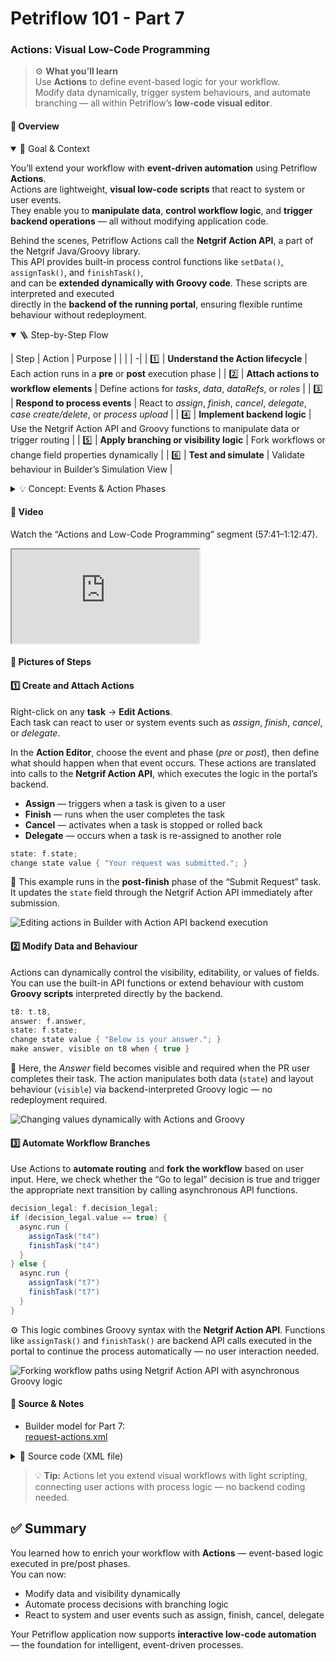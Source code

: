 # Petriflow 101 - Part 7
### Actions: Visual Low-Code Programming

> ⚙️ **What you’ll learn**  
> Use **Actions** to define event-based logic for your workflow.  
> Modify data dynamically, trigger system behaviours, and automate branching — all within Petriflow’s **low-code visual editor**.

 

<!-- tabs:start -->

#### **🧠 Overview**

<details open>
<summary>📘 Goal & Context</summary>

You’ll extend your workflow with **event-driven automation** using Petriflow **Actions**.  
Actions are lightweight, **visual low-code scripts** that react to system or user events.  
They enable you to **manipulate data**, **control workflow logic**, and **trigger backend operations** — all without modifying application code.

Behind the scenes, Petriflow Actions call the **Netgrif Action API**, a part of the Netgrif Java/Groovy library.  
This API provides built-in process control functions like `setData()`, `assignTask()`, and `finishTask()`,  
and can be **extended dynamically with Groovy code**. These scripts are interpreted and executed  
directly in the **backend of the running portal**, ensuring flexible runtime behaviour without redeployment.
</details>

<details open>
<summary>🪜 Step-by-Step Flow</summary>

| Step | Action | Purpose |
|  |   |   -|
| 1️⃣ | **Understand the Action lifecycle** | Each action runs in a <strong>pre</strong> or <strong>post</strong> execution phase |
| 2️⃣ | **Attach actions to workflow elements** | Define actions for <em>tasks</em>, <em>data</em>, <em>dataRefs</em>, or <em>roles</em> |
| 3️⃣ | **Respond to process events** | React to <em>assign</em>, <em>finish</em>, <em>cancel</em>, <em>delegate</em>, <em>case create/delete</em>, or <em>process upload</em> |
| 4️⃣ | **Implement backend logic** | Use the Netgrif Action API and Groovy functions to manipulate data or trigger routing |
| 5️⃣ | **Apply branching or visibility logic** | Fork workflows or change field properties dynamically |
| 6️⃣ | **Test and simulate** | Validate behaviour in Builder’s Simulation View |
</details>

<details>
<summary>💡 Concept: Events & Action Phases</summary>

Every Petriflow element — such as a **task**, **data field**, or **role** — can trigger actions via event hooks.  
Each event has two distinct **execution phases**, which define *when* your logic runs relative to the event.

| Phase | Description |
|  --|    --|
| **Pre** | Runs *before* the event completes — ideal for validations, data preparation, or adjusting visibility. |
| **Post** | Runs *after* the event completes — used for updating data, triggering new transitions, or system notifications. |

**Supported event types:**
- **Task events:** `assign`, `finish`, `cancel`, `delegate`
- **Data events:** `set`, `get` (with pre/post phases)
- **Role events:** `assign`, `cancel`
- **Process events:** `upload`
- **Case events:** `create`, `delete`

> 💡 **Tip:** Each action runs in a secure sandbox powered by the **Netgrif Action API**,  
> giving you controlled access to workflow state and data.  
> In this tutorial, you’ll focus on the most common pattern — **task finish (pre/post)** —  
> to illustrate how logic is applied in real-time when a user completes a task.
</details>

 

#### **🎥 Video**

Watch the “Actions and Low-Code Programming” segment (57:41–1:12:47).
<div class="container">
  <iframe class="responsive-iframe" src="https://www.youtube.com/embed/sAVgSaBOkUE?start=3461&end=4367" title="Actions and Low-Code Programming" allowfullscreen></iframe>
</div>

 

#### **🧱 Pictures of Steps**

<div class="cards">

<div class="card">
<h4>1️⃣ Create and Attach Actions</h4>
<p>
Right-click on any <strong>task</strong> → <strong>Edit Actions</strong>.<br/>
Each task can react to user or system events such as <em>assign</em>, <em>finish</em>, <em>cancel</em>, or <em>delegate</em>.
</p>

<p>
In the <strong>Action Editor</strong>, choose the event and phase (<em>pre</em> or <em>post</em>),  
then define what should happen when that event occurs.  
These actions are translated into calls to the <strong>Netgrif Action API</strong>,  
which executes the logic in the portal’s backend.
</p>

<ul>
  <li><strong>Assign</strong> — triggers when a task is given to a user</li>
  <li><strong>Finish</strong> — runs when the user completes the task</li>
  <li><strong>Cancel</strong> — activates when a task is stopped or rolled back</li>
  <li><strong>Delegate</strong> — occurs when a task is re-assigned to another role</li>
</ul>

```groovy
state: f.state;
change state value { "Your request was submitted."; }
```

<p>
🧩 This example runs in the <strong>post-finish</strong> phase of the “Submit Request” task.  
It updates the <code>state</code> field through the Netgrif Action API immediately after submission.
</p>

<img src="tutorials/petriflow101/part7/submit.png" alt="Editing actions in Builder with Action API backend execution" />
</div>

 

<div class="card">
<h4>2️⃣ Modify Data and Behaviour</h4>
<p>
Actions can dynamically control the visibility, editability, or values of fields.  
You can use the built-in API functions or extend behaviour with custom <strong>Groovy scripts</strong>  
interpreted directly by the backend.
</p>

```groovy
t8: t.t8,
answer: f.answer,
state: f.state;
change state value { "Below is your answer."; }
make answer, visible on t8 when { true }
```

<p>
🎯 Here, the <em>Answer</em> field becomes visible and required when the PR user completes their task.  
The action manipulates both data (<code>state</code>) and layout behaviour (<code>visible</code>)  
via backend-interpreted Groovy logic — no redeployment required.
</p>

<img src="tutorials/petriflow101/part7/behaviour.png" alt="Changing values dynamically with Actions and Groovy" />
</div>

 

<div class="card">
<h4>3️⃣ Automate Workflow Branches</h4>
<p>
Use Actions to <strong>automate routing</strong> and <strong>fork the workflow</strong> based on user input.  
Here, we check whether the “Go to legal” decision is true and trigger  
the appropriate next transition by calling asynchronous API functions.
</p>

```groovy
decision_legal: f.decision_legal;
if (decision_legal.value == true) {
  async.run {
    assignTask("t4")
    finishTask("t4")
  }
} else {
  async.run {
    assignTask("t7")
    finishTask("t7")
  }
}
```

<p>
⚙️ This logic combines Groovy syntax with the <strong>Netgrif Action API</strong>.  
Functions like <code>assignTask()</code> and <code>finishTask()</code> are backend API calls  
executed in the portal to continue the process automatically — no user interaction needed.
</p>

<img src="tutorials/petriflow101/part7/fork.png" alt="Forking workflow paths using Netgrif Action API with asynchronous Groovy logic" />
</div>

</div>

#### **🧾 Source & Notes**

- Builder model for Part 7:  
  <a target="_blank" href="https://builder.netgrif.cloud/modeler?modelUrl=https://academy.netgrif.com/tutorials/petriflow101/part7/request-actions.xml">request-actions.xml</a>

<details>
<summary>📄 Source code (XML file)</summary>

```xml
<document xmlns:xsi="http://www.w3.org/2001/XMLSchema-instance" xsi:noNamespaceSchemaLocation="https://petriflow.com/petriflow.schema.xsd">
	<id>request</id>
	<version>1.0.0</version>
	<initials>RQT</initials>
	<title>Request</title>
	<icon>device_hub</icon>
	<defaultRole>true</defaultRole>
	<anonymousRole>true</anonymousRole>
	<transitionRole>false</transitionRole>
	<role>
		<id>legal</id>
		<title>Legal</title>
	</role>
	<role>
		<id>pr</id>
		<title>PR</title>
	</role>
	<role>
		<id>registration</id>
		<title>Registration</title>
	</role>
	<role>
		<id>system</id>
		<title>System</title>
	</role>
	<data type="text">
		<id>answer</id>
		<title>Answer</title>
	</data>
	<data type="file">
		<id>attachment</id>
		<title>Attachment</title>
	</data>
	<data type="boolean">
		<id>decision_legal</id>
		<title>Go to legal?</title>
		<init>false</init>
	</data>
	<data type="text">
		<id>email</id>
		<title>Email</title>
		<validations>
			<validation>
				<expression>regex ^[\w-\.]+@([\w-]+\.)+[\w-]{2,4}$</expression>
				<message>Please type a valid email</message>
			</validation>
		</validations>
	</data>
	<data type="text">
		<id>name</id>
		<title>Name</title>
	</data>
	<data type="text">
		<id>phone</id>
		<title>Phone number</title>
	</data>
	<data type="taskRef">
		<id>reference_to_request_form</id>
		<title/>
		<init>t1</init>
	</data>
	<data type="text">
		<id>request_text</id>
		<title>Request</title>
	</data>
	<data type="text">
		<id>state</id>
		<title>State</title>
	</data>
	<data type="text">
		<id>statement_of_legal</id>
		<title>Statement of legal department</title>
		<component>
			<name>textarea</name>
		</component>
	</data>
	<data type="text">
		<id>surname</id>
		<title>Surname</title>
	</data>
	<transition>
		<id>t1</id>
		<x>336</x>
		<y>112</y>
		<label>Request form</label>
		<assignPolicy>auto</assignPolicy>
		<roleRef>
			<id>system</id>
			<logic>
				<perform>true</perform>
			</logic>
		</roleRef>
		<dataGroup>
			<id>t1_0</id>
			<cols>4</cols>
			<layout>grid</layout>
			<dataRef>
				<id>name</id>
				<logic>
					<behavior>editable</behavior>
				</logic>
				<layout>
					<x>0</x>
					<y>0</y>
					<rows>1</rows>
					<cols>2</cols>
					<template>material</template>
					<appearance>outline</appearance>
				</layout>
			</dataRef>
			<dataRef>
				<id>surname</id>
				<logic>
					<behavior>editable</behavior>
				</logic>
				<layout>
					<x>2</x>
					<y>0</y>
					<rows>1</rows>
					<cols>2</cols>
					<template>material</template>
					<appearance>outline</appearance>
				</layout>
			</dataRef>
			<dataRef>
				<id>email</id>
				<logic>
					<behavior>editable</behavior>
					<behavior>required</behavior>
				</logic>
				<layout>
					<x>0</x>
					<y>1</y>
					<rows>1</rows>
					<cols>2</cols>
					<template>material</template>
					<appearance>outline</appearance>
				</layout>
			</dataRef>
			<dataRef>
				<id>phone</id>
				<logic>
					<behavior>editable</behavior>
				</logic>
				<layout>
					<x>2</x>
					<y>1</y>
					<rows>1</rows>
					<cols>2</cols>
					<template>material</template>
					<appearance>outline</appearance>
				</layout>
			</dataRef>
			<dataRef>
				<id>request_text</id>
				<logic>
					<behavior>editable</behavior>
					<behavior>required</behavior>
				</logic>
				<layout>
					<x>0</x>
					<y>2</y>
					<rows>2</rows>
					<cols>4</cols>
					<template>material</template>
					<appearance>outline</appearance>
				</layout>
				<component>
					<name>textarea</name>
				</component>
			</dataRef>
			<dataRef>
				<id>attachment</id>
				<logic>
					<behavior>editable</behavior>
				</logic>
				<layout>
					<x>0</x>
					<y>4</y>
					<rows>1</rows>
					<cols>4</cols>
					<template>material</template>
					<appearance>outline</appearance>
				</layout>
				<component>
					<name>preview</name>
				</component>
			</dataRef>
		</dataGroup>
	</transition>
	<transition>
		<id>t2</id>
		<x>176</x>
		<y>272</y>
		<label>Submit request</label>
		<assignPolicy>auto</assignPolicy>
		<dataGroup>
			<id>t2_0</id>
			<cols>4</cols>
			<layout>grid</layout>
			<dataRef>
				<id>reference_to_request_form</id>
				<logic>
					<behavior>editable</behavior>
				</logic>
				<layout>
					<x>0</x>
					<y>0</y>
					<rows>1</rows>
					<cols>4</cols>
					<template>material</template>
					<appearance>outline</appearance>
				</layout>
			</dataRef>
		</dataGroup>
		<event type="finish">
			<id>t2_finish</id>
			<actions phase="pre">
				<action id="1">
					<![CDATA[
					state: f.state;
					change state value { "Your request was submitted."; }
					]]>
				</action>
			</actions>
		</event>
	</transition>
	<transition>
		<id>t3</id>
		<x>432</x>
		<y>272</y>
		<label>Register</label>
		<roleRef>
			<id>registration</id>
			<logic>
				<perform>true</perform>
			</logic>
		</roleRef>
		<dataGroup>
			<id>t3_0</id>
			<cols>4</cols>
			<layout>grid</layout>
			<dataRef>
				<id>decision_legal</id>
				<logic>
					<behavior>editable</behavior>
				</logic>
				<layout>
					<x>1</x>
					<y>0</y>
					<rows>1</rows>
					<cols>2</cols>
					<template>material</template>
					<appearance>outline</appearance>
				</layout>
			</dataRef>
			<dataRef>
				<id>reference_to_request_form</id>
				<logic>
					<behavior>visible</behavior>
				</logic>
				<layout>
					<x>0</x>
					<y>1</y>
					<rows>1</rows>
					<cols>4</cols>
					<template>material</template>
					<appearance>outline</appearance>
				</layout>
			</dataRef>
		</dataGroup>
		<event type="finish">
			<id>t3_finish</id>
			<actions phase="pre">
				<action id="2">
					<![CDATA[
					state: f.state;
					change state value { "Your requast was registered."; }
					]]>
				</action>
			</actions>
			<actions phase="post">
				<action id="5">
					<![CDATA[
					decision_legal: f.decision_legal;
					if (decision_legal.value == true) {
						async.run{
						assignTask("t4")
						finishTask("t4")
					}
					}else {
						async.run{
						assignTask("t7")
						finishTask("t7")
					}
					}
					]]>
				</action>
			</actions>
		</event>
	</transition>
	<transition>
		<id>t4</id>
		<x>656</x>
		<y>176</y>
		<label>go_to_legal</label>
		<roleRef>
			<id>system</id>
			<logic>
				<perform>true</perform>
			</logic>
		</roleRef>
	</transition>
	<transition>
		<id>t5</id>
		<x>912</x>
		<y>176</y>
		<label>Statement of legal</label>
		<roleRef>
			<id>legal</id>
			<logic>
				<perform>true</perform>
			</logic>
		</roleRef>
		<dataGroup>
			<id>t5_0</id>
			<cols>4</cols>
			<layout>grid</layout>
			<dataRef>
				<id>statement_of_legal</id>
				<logic>
					<behavior>editable</behavior>
					<behavior>required</behavior>
				</logic>
				<layout>
					<x>0</x>
					<y>0</y>
					<rows>2</rows>
					<cols>4</cols>
					<template>material</template>
					<appearance>outline</appearance>
				</layout>
				<component>
					<name>textarea</name>
				</component>
			</dataRef>
			<dataRef>
				<id>reference_to_request_form</id>
				<logic>
					<behavior>visible</behavior>
				</logic>
				<layout>
					<x>0</x>
					<y>2</y>
					<rows>1</rows>
					<cols>4</cols>
					<template>material</template>
					<appearance>outline</appearance>
				</layout>
			</dataRef>
		</dataGroup>
		<event type="finish">
			<id>t5_finish</id>
			<actions phase="pre">
				<action id="4">
					<![CDATA[
					t6: t.t6,
					statement_of_legal: f.statement_of_legal;
					make statement_of_legal, visible on t6 when { true }
					]]>
				</action>
			</actions>
		</event>
	</transition>
	<transition>
		<id>t6</id>
		<x>1136</x>
		<y>272</y>
		<label>Answer</label>
		<roleRef>
			<id>pr</id>
			<logic>
				<perform>true</perform>
			</logic>
		</roleRef>
		<dataGroup>
			<id>t6_0</id>
			<cols>4</cols>
			<layout>grid</layout>
			<dataRef>
				<id>answer</id>
				<logic>
					<behavior>editable</behavior>
					<behavior>required</behavior>
				</logic>
				<layout>
					<x>0</x>
					<y>0</y>
					<rows>2</rows>
					<cols>4</cols>
					<template>material</template>
					<appearance>outline</appearance>
				</layout>
				<component>
					<name>textarea</name>
				</component>
			</dataRef>
			<dataRef>
				<id>statement_of_legal</id>
				<logic>
					<behavior>hidden</behavior>
				</logic>
				<layout>
					<x>0</x>
					<y>2</y>
					<rows>2</rows>
					<cols>4</cols>
					<template>material</template>
					<appearance>outline</appearance>
				</layout>
			</dataRef>
			<dataRef>
				<id>reference_to_request_form</id>
				<logic>
					<behavior>visible</behavior>
				</logic>
				<layout>
					<x>0</x>
					<y>4</y>
					<rows>1</rows>
					<cols>4</cols>
					<template>material</template>
					<appearance>outline</appearance>
				</layout>
			</dataRef>
		</dataGroup>
		<event type="finish">
			<id>t6_finish</id>
			<actions phase="pre">
				<action id="3">
					<![CDATA[
					t8: t.t8,
					answer: f.answer,
					state: f.state;
					change state value { "Below is your answer."}; 
					make answer, visible on t8 when { true }
					]]>
				</action>
			</actions>
		</event>
	</transition>
	<transition>
		<id>t7</id>
		<x>784</x>
		<y>272</y>
		<label>skip_legal</label>
		<roleRef>
			<id>system</id>
			<logic>
				<perform>true</perform>
			</logic>
		</roleRef>
	</transition>
	<transition>
		<id>t8</id>
		<x>432</x>
		<y>400</y>
		<label>Status</label>
		<dataGroup>
			<id>t8_0</id>
			<cols>4</cols>
			<layout>grid</layout>
			<dataRef>
				<id>state</id>
				<logic>
					<behavior>visible</behavior>
				</logic>
				<layout>
					<x>0</x>
					<y>0</y>
					<rows>1</rows>
					<cols>4</cols>
					<template>material</template>
					<appearance>outline</appearance>
				</layout>
			</dataRef>
			<dataRef>
				<id>answer</id>
				<logic>
					<behavior>hidden</behavior>
				</logic>
				<layout>
					<x>0</x>
					<y>1</y>
					<rows>2</rows>
					<cols>4</cols>
					<template>material</template>
					<appearance>outline</appearance>
				</layout>
			</dataRef>
			<dataRef>
				<id>reference_to_request_form</id>
				<logic>
					<behavior>visible</behavior>
				</logic>
				<layout>
					<x>0</x>
					<y>3</y>
					<rows>1</rows>
					<cols>4</cols>
					<template>material</template>
					<appearance>outline</appearance>
				</layout>
			</dataRef>
		</dataGroup>
	</transition>
	<place>
		<id>p1</id>
		<x>48</x>
		<y>272</y>
		<label>Start</label>
		<tokens>1</tokens>
		<static>false</static>
	</place>
	<place>
		<id>p2</id>
		<x>304</x>
		<y>272</y>
		<label>Submitted</label>
		<tokens>0</tokens>
		<static>false</static>
	</place>
	<place>
		<id>p3</id>
		<x>560</x>
		<y>272</y>
		<label>Registered</label>
		<tokens>0</tokens>
		<static>false</static>
	</place>
	<place>
		<id>p4</id>
		<x>784</x>
		<y>176</y>
		<label>Waiting for legal</label>
		<tokens>0</tokens>
		<static>false</static>
	</place>
	<place>
		<id>p5</id>
		<x>1008</x>
		<y>272</y>
		<label>Waiting for answer</label>
		<tokens>0</tokens>
		<static>false</static>
	</place>
	<place>
		<id>p6</id>
		<x>1264</x>
		<y>272</y>
		<tokens>0</tokens>
		<static>false</static>
	</place>
	<place>
		<id>p7</id>
		<x>304</x>
		<y>400</y>
		<label>Submitted</label>
		<tokens>0</tokens>
		<static>false</static>
	</place>
	<arc>
		<id>a1</id>
		<type>regular</type>
		<sourceId>p1</sourceId>
		<destinationId>t2</destinationId>
		<multiplicity>1</multiplicity>
	</arc>
	<arc>
		<id>a10</id>
		<type>regular</type>
		<sourceId>t6</sourceId>
		<destinationId>p6</destinationId>
		<multiplicity>1</multiplicity>
	</arc>
	<arc>
		<id>a11</id>
		<type>regular</type>
		<sourceId>p3</sourceId>
		<destinationId>t7</destinationId>
		<multiplicity>1</multiplicity>
	</arc>
	<arc>
		<id>a12</id>
		<type>regular</type>
		<sourceId>t7</sourceId>
		<destinationId>p5</destinationId>
		<multiplicity>1</multiplicity>
	</arc>
	<arc>
		<id>a13</id>
		<type>regular</type>
		<sourceId>t2</sourceId>
		<destinationId>p7</destinationId>
		<multiplicity>1</multiplicity>
	</arc>
	<arc>
		<id>a14</id>
		<type>read</type>
		<sourceId>p7</sourceId>
		<destinationId>t8</destinationId>
		<multiplicity>1</multiplicity>
	</arc>
	<arc>
		<id>a2</id>
		<type>regular</type>
		<sourceId>t2</sourceId>
		<destinationId>p2</destinationId>
		<multiplicity>1</multiplicity>
	</arc>
	<arc>
		<id>a3</id>
		<type>regular</type>
		<sourceId>p2</sourceId>
		<destinationId>t3</destinationId>
		<multiplicity>1</multiplicity>
	</arc>
	<arc>
		<id>a4</id>
		<type>regular</type>
		<sourceId>t3</sourceId>
		<destinationId>p3</destinationId>
		<multiplicity>1</multiplicity>
	</arc>
	<arc>
		<id>a5</id>
		<type>regular</type>
		<sourceId>p3</sourceId>
		<destinationId>t4</destinationId>
		<multiplicity>1</multiplicity>
	</arc>
	<arc>
		<id>a6</id>
		<type>regular</type>
		<sourceId>t4</sourceId>
		<destinationId>p4</destinationId>
		<multiplicity>1</multiplicity>
	</arc>
	<arc>
		<id>a7</id>
		<type>regular</type>
		<sourceId>p4</sourceId>
		<destinationId>t5</destinationId>
		<multiplicity>1</multiplicity>
	</arc>
	<arc>
		<id>a8</id>
		<type>regular</type>
		<sourceId>t5</sourceId>
		<destinationId>p5</destinationId>
		<multiplicity>1</multiplicity>
	</arc>
	<arc>
		<id>a9</id>
		<type>regular</type>
		<sourceId>p5</sourceId>
		<destinationId>t6</destinationId>
		<multiplicity>1</multiplicity>
	</arc>
</document>
```
</details>

> 💡 **Tip:** Actions let you extend visual workflows with light scripting, connecting user actions with process logic — no backend coding needed.

<!-- tabs:end -->

## ✅ Summary

You learned how to enrich your workflow with **Actions** — event-based logic executed in pre/post phases.  
You can now:
- Modify data and visibility dynamically
- Automate process decisions with branching logic
- React to system and user events such as assign, finish, cancel, delegate

Your Petriflow application now supports **interactive low-code automation** — the foundation for intelligent, event-driven processes.